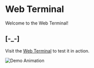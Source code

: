 # Web Terminal

Welcome to the Web Terminal!

## [-_-]

Visit the [Web Terminal](https://codezxz.github.io) to test it in action.

![Demo Animation](terminal-demo.gif)
